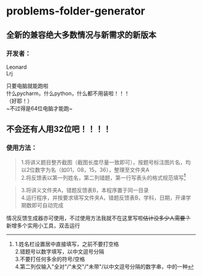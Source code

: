# problems-folder-generator

全新的兼容绝大多数情况与新需求的新版本
-----------------------------------
 
### 开发者：
Leonard        
Lrj  

只要电脑就能跑啦  
什么pycharm，什么python，什么都不用装啦！！！  
（好耶！）  
~不过得是64位电脑才能跑~
## 不会还有人用32位吧！！！！


### 使用方法：  
> 1.将讲义题目整齐截图（截图长度尽量一致即可），按题号标注图片名，均以2位数字为名（如01，08，15，36），整理至文件夹A  
> 2.将反馈表以第一列姓名，第二列错题，第一行写表头的格式规范填写[^规范]
[^规范]:1.姓名栏设置居中直接填写，之前不要打空格  
2.错题号以数字填写，以中文逗号分隔  
3.不要打任何多余的符号/空格  
4.第二列仅输入"全对"/"未交"/"未带"/以中文逗号分隔的数字串，中的一种  
> 3.将讲义文件夹A，错题反馈表B，本程序置于同一目录  
> 4.运行程序，并按要求填写文件夹A，错题反馈表B，学科，日期，开课学期数即可自动完成  



情况反馈生成器亦可使用，不过使用方法我就不在这里写啦~~估计没多少人需要？~~
新增多个实用小工具，双击运行
